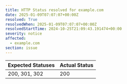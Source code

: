```yaml
---
title: HTTP Status resolved for example.com
date: 2025-01-09T07:07:07+00:00Z
resolved: True
resolvedWhen: 2025-01-09T07:07:07+00:00Z
resolvedStartTime: 2024-10-25T21:09:43.191474+00:00
severity: notice
affected:
  - example.com
section: issue
---
```


| Expected Statuses | Actual Status  |
|-------------------|----------------|
| 200, 301, 302 | 200 |
